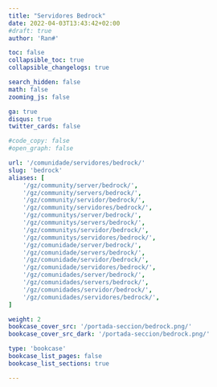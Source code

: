 ```yaml
---
title: "Servidores Bedrock"
date: 2022-04-03T13:43:42+02:00
#draft: true
author: 'Ran#'

toc: false
collapsible_toc: true
collapsible_changelogs: true

search_hidden: false
math: false
zooming_js: false

ga: true
disqus: true
twitter_cards: false

#code_copy: false
#open_graph: false

url: '/comunidade/servidores/bedrock/'
slug: 'bedrock'
aliases: [
    '/gz/community/server/bedrock/',
    '/gz/community/servers/bedrock/',
    '/gz/community/servidor/bedrock/',
    '/gz/community/servidores/bedrock/',
    '/gz/communitys/server/bedrock/',
    '/gz/communitys/servers/bedrock/',
    '/gz/communitys/servidor/bedrock/',
    '/gz/communitys/servidores/bedrock/',
    '/gz/comunidade/server/bedrock/',
    '/gz/comunidade/servers/bedrock/',
    '/gz/comunidade/servidor/bedrock/',
    '/gz/comunidade/servidores/bedrock/',
    '/gz/comunidades/server/bedrock/',
    '/gz/comunidades/servers/bedrock/',
    '/gz/comunidades/servidor/bedrock/',
    '/gz/comunidades/servidores/bedrock/',
]

weight: 2
bookcase_cover_src: '/portada-seccion/bedrock.png/'
bookcase_cover_src_dark: '/portada-seccion/bedrock.png/'

type: 'bookcase'
bookcase_list_pages: false
bookcase_list_sections: true

---
```



